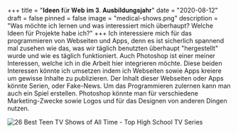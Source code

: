 +++
title = "𝐈𝐝𝐞𝐞𝐧 𝐟ü𝐫 𝐖𝐞𝐛 𝐢𝐦 𝟑. 𝐀𝐮𝐬𝐛𝐢𝐥𝐝𝐮𝐧𝐠𝐬𝐣𝐚𝐡𝐫"
date = "2020-08-12"
draft = false
pinned = false
image = "medical-shows.png"
description = "Was möchte ich lernen und was interessiert mich überhaupt? Welche Ideen für Projekte habe ich?"
+++
Ich interessiere mich für das programmieren von Webseiten und Apps, denn es ist sicherlich spannend mal zusehen wie das, was wir täglich benutzten überhaupt "hergestellt" wurde und wie es täglich funktioniert. Auch Photoshop ist einer meiner Interessen, welche ich in die Arbeit hier integrieren möchte. Diese beiden Interessen könnte ich umsetzen indem ich Webseiten sowie Apps kreiere um gewisse Inhalte zu publizieren. Der Inhalt dieser Webseiten oder Apps könnte Serien, oder Fake-News. Um das Programmieren zulernen kann man auch ein Spiel erstellen. Photoshop könnte man für verschiedene Marketing-Zwecke sowie Logos und für das Designen von anderen Dingen nutzen.

![26 Best Teen TV Shows of All Time - Top High School TV Series](https://hips.hearstapps.com/hmg-prod.s3.amazonaws.com/images/teen-shows-1582317535.jpg)

<!--EndFragment-->